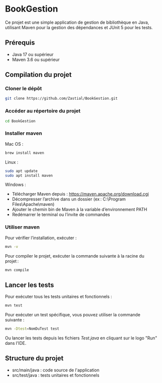 # BookGestion

Ce projet est une simple application de gestion de bibliothèque en Java, utilisant Maven pour la gestion des dépendances et JUnit 5 pour les tests.

## Prérequis

- Java 17 ou supérieur
- Maven 3.6 ou supérieur

## Compilation du projet

### Cloner le dépôt
```bash
git clone https://github.com/Zastial/BookGestion.git
```

### Accéder au répertoire du projet
```bash
cd BookGestion
```

### Installer maven

Mac OS :
```bash
brew install maven
```

Linux :
```bash
sudo apt update
sudo apt install maven
```

Windows : 

- Télécharger Maven depuis : https://maven.apache.org/download.cgi
- Décompresser l’archive dans un dossier (ex : C:\Program Files\Apache\maven)
- Ajouter le chemin bin de Maven à la variable d’environnement PATH
- Redémarrer le terminal ou l’invite de commandes

### Utiliser maven

Pour vérifier l’installation, exécuter :
```bash
mvn -v
```

Pour compiler le projet, exécuter la commande suivante à la racine du projet :

```bash
mvn compile
```

## Lancer les tests
Pour exécuter tous les tests unitaires et fonctionnels :
```bash
mvn test
```

Pour exécuter un test spécifique, vous pouvez utiliser la commande suivante :
```bash
mvn -Dtest=NomDuTest test
```

Ou lancer les tests depuis les fichiers *Test.java* en cliquant sur le logo "Run" dans l'IDE.

## Structure du projet
- src/main/java : code source de l'application
- src/test/java : tests unitaires et fonctionnels

